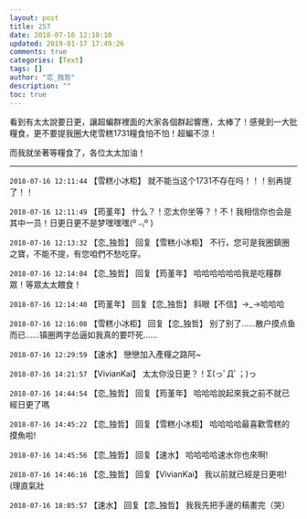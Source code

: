 ```yaml
---
layout: post
title: 257
date: 2018-07-16 12:10:10
updated: 2019-01-17 17:49:26
comments: true
categories: [Text]
tags: []
author: "恋_独哲"
description: ""
toc: true
---
```


<p dir="ltr"  >看到有太太說要日更，讓超蝙群裡面的大家各個群起響應，太棒了！感覺到一大批糧食，更不要提我圈大佬雪糕1731糧食怕不怕！超蝙不涼！</p> 
<p dir="ltr"  >而我就坐著等糧食了，各位太太加油！</p>

---

`2018-07-16 12:11:44` 【雪糕小冰柜】 就不能当这个1731不存在吗！！！别再提了！！

`2018-07-16 12:11:49` 【筠堇年】 什么？！恋太你坐等？！不！我相信你也会是其中一员！日更日更不是梦嘿嘿嘿(º﹃º )

`2018-07-16 12:13:32` 【恋\_独哲】 回复【雪糕小冰柜】 不行，您可是我圈鎮圈之寶，不能不提，有您咱們不愁吃穿。

`2018-07-16 12:14:04` 【恋\_独哲】 回复【筠堇年】 哈哈哈哈哈哈我是吃糧群眾！等眾太太餵食！

`2018-07-16 12:14:40` 【筠堇年】 回复【恋\_独哲】 斜眼【不信】→\_→哈哈哈

`2018-07-16 12:16:08` 【雪糕小冰柜】 回复【恋\_独哲】 别了别了……散户摸点鱼而已……镇圈两字怂逼如我真的要吓死……

`2018-07-16 12:29:59` 【速水】 戀戀加入產糧之路阿~

`2018-07-16 14:21:57` 【VivianKai】 太太你没日更？！Σ(っﾟДﾟ；)っ

`2018-07-16 14:44:54` 【恋\_独哲】 回复【筠堇年】 哈哈哈說起來我之前不就已經日更了嗎

`2018-07-16 14:45:22` 【恋\_独哲】 回复【雪糕小冰柜】 哈哈哈哈最喜歡雪糕的摸魚啦!

`2018-07-16 14:45:56` 【恋\_独哲】 回复【速水】 哈哈哈哈速水你也來啊!

`2018-07-16 14:46:16` 【恋\_独哲】 回复【VivianKai】 我以前就已經是日更啦!(理直氣壯

`2018-07-16 18:05:57` 【速水】 回复【恋\_独哲】 我我先把手邊的稿畫完（哭）
